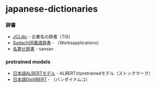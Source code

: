 # japanese-dictionaries

### 辞書

- [JCLdic](https://github.com/chakki-works/Japanese-Company-Lexicon) - 企業名の辞書（TIS）
- [Sudachi同義語辞書](https://github.com/WorksApplications/SudachiDict) - （Worksapplications）
- [名寄せ辞書](https://buildersbox.corp-sansan.com/entry/2020/03/10/110000) - sansan

### pretrained models

- [日本語ALBERTモデル](https://qiita.com/mkt3/items/b41dcf0185e5873f5f75) - ALBERTのpretrainedモデル（ストックマーク）
- [日本語DistilBERT](https://github.com/BandaiNamcoResearchInc/DistilBERT-base-jp) - （バンダイナムコ）
